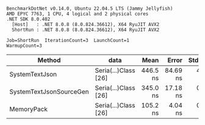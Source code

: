```

BenchmarkDotNet v0.14.0, Ubuntu 22.04.5 LTS (Jammy Jellyfish)
AMD EPYC 7763, 1 CPU, 4 logical and 2 physical cores
.NET SDK 8.0.402
  [Host]   : .NET 8.0.8 (8.0.824.36612), X64 RyuJIT AVX2
  ShortRun : .NET 8.0.8 (8.0.824.36612), X64 RyuJIT AVX2

Job=ShortRun  IterationCount=3  LaunchCount=1  
WarmupCount=3  

```
| Method                  | data                 | Mean     | Error    | StdDev  | Min      | Max      | Gen0   | Allocated |
|------------------------ |--------------------- |---------:|---------:|--------:|---------:|---------:|-------:|----------:|
| SystemTextJson          | Seria(...)Class [26] | 446.5 ns | 84.69 ns | 4.64 ns | 442.5 ns | 451.6 ns | 0.0038 |     328 B |
| SystemTextJsonSourceGen | Seria(...)Class [26] | 345.0 ns | 17.18 ns | 0.94 ns | 344.2 ns | 346.0 ns | 0.0043 |     368 B |
| MemoryPack              | Seria(...)Class [26] | 105.2 ns |  4.04 ns | 0.22 ns | 105.1 ns | 105.5 ns | 0.0014 |     128 B |
